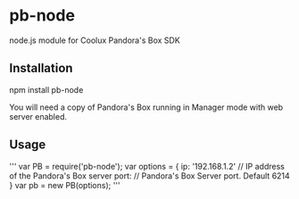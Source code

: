 # pb-node
node.js module for Coolux Pandora's Box SDK

## Installation
npm install pb-node

You will need a copy of Pandora's Box running in Manager mode with web server enabled.

## Usage

'''
var PB = require('pb-node');
var options = {
    ip: '192.168.1.2' // IP address of the Pandora's Box server
    port: // Pandora's Box Server port. Default 6214
}
var pb = new PB(options);
'''


